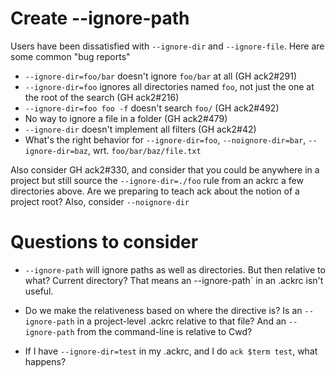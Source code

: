 # Create --ignore-path

Users have been dissatisfied with `--ignore-dir` and `--ignore-file`.  Here are some common "bug reports"

  - `--ignore-dir=foo/bar` doesn't ignore `foo/bar` at all (GH ack2#291)
  - `--ignore-dir=foo` ignores all directories named `foo`, not just the one at the root of the search (GH ack2#216)
  - `--ignore-dir=foo foo -f` doesn't search `foo/` (GH ack2#492)
  - No way to ignore a file in a folder (GH ack2#479)
  - `--ignore-dir` doesn't implement all filters (GH ack2#42)
  - What's the right behavior for `--ignore-dir=foo`, `--noignore-dir=bar`, `--ignore-dir=baz`, wrt. `foo/bar/baz/file.txt`

Also consider GH ack2#330, and consider that you could be anywhere in a
project but still source the `--ignore-dir=./foo` rule from an ackrc a
few directories above.  Are we preparing to teach ack about the notion
of a project root?  Also, consider `--noignore-dir`

# Questions to consider

* `--ignore-path` will ignore paths as well as directories.  But then
relative to what?  Current directory?  That means an --ignore-path`
in an .ackrc isn't useful.

* Do we make the relativeness based on where the directive is?  Is an
`--ignore-path` in a project-level .ackrc relative to that file?  And an
`--ignore-path` from the command-line is relative to Cwd?

* If I have `--ignore-dir=test` in my .ackrc, and I do `ack $term test`,
what happens?
